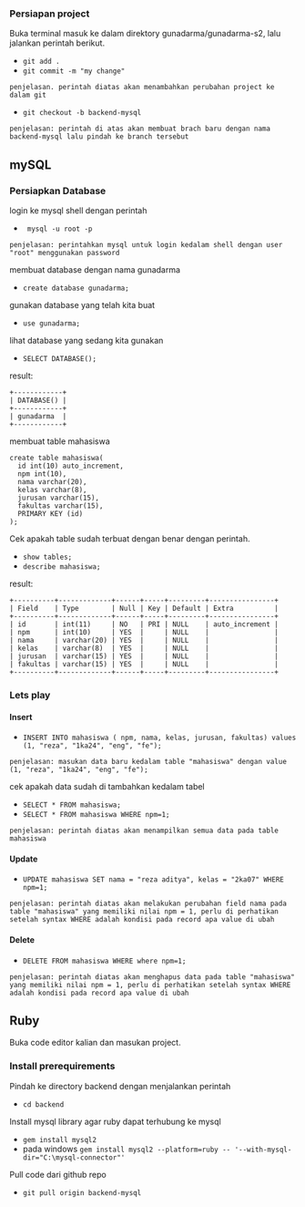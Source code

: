 ### Persiapan project
Buka terminal masuk ke dalam direktory gunadarma/gunadarma-s2, lalu jalankan perintah berikut.
- `git add .`
- `git commit -m "my change"`

```
penjelasan. perintah diatas akan menambahkan perubahan project ke dalam git
```

* `git checkout -b backend-mysql`
```
penjelasan: perintah di atas akan membuat brach baru dengan nama backend-mysql lalu pindah ke branch tersebut
```

## mySQL

### Persiapkan Database
login ke mysql shell dengan perintah
* ` mysql -u root -p`
```
penjelasan: perintahkan mysql untuk login kedalam shell dengan user "root" menggunakan password
```
membuat database dengan nama gunadarma
* `create database gunadarma;`

gunakan database yang telah kita buat 
* `use gunadarma;`

lihat database yang sedang kita gunakan
* `SELECT DATABASE();`

result:
```
+------------+
| DATABASE() |
+------------+
| gunadarma  |
+------------+
```

membuat table mahasiswa

```
create table mahasiswa(
  id int(10) auto_increment,
  npm int(10),
  nama varchar(20),
  kelas varchar(8),
  jurusan varchar(15),
  fakultas varchar(15),
  PRIMARY KEY (id)
);

```
Cek apakah table sudah terbuat dengan benar dengan perintah.
* `show tables;`
* `describe mahasiswa;`

result:
```
+----------+-------------+------+-----+---------+----------------+
| Field    | Type        | Null | Key | Default | Extra          |
+----------+-------------+------+-----+---------+----------------+
| id       | int(11)     | NO   | PRI | NULL    | auto_increment |
| npm      | int(10)     | YES  |     | NULL    |                |
| nama     | varchar(20) | YES  |     | NULL    |                |
| kelas    | varchar(8)  | YES  |     | NULL    |                |
| jurusan  | varchar(15) | YES  |     | NULL    |                |
| fakultas | varchar(15) | YES  |     | NULL    |                |
+----------+-------------+------+-----+---------+----------------+

```

### Lets play
 
#### Insert 
* `INSERT INTO mahasiswa ( npm, nama, kelas, jurusan, fakultas) values (1, "reza", "1ka24", "eng", "fe");`

```
penjelasan: masukan data baru kedalam table "mahasiswa" dengan value 
(1, "reza", "1ka24", "eng", "fe");
```
cek apakah data sudah di tambahkan kedalam tabel
* `SELECT * FROM mahasiswa;`
* `SELECT * FROM mahasiswa WHERE npm=1;`
```
penjelasan: perintah diatas akan menampilkan semua data pada table mahasiswa
```

#### Update 

* `UPDATE mahasiswa SET nama = "reza aditya", kelas = "2ka07" WHERE npm=1;`

```
penjelasan: perintah diatas akan melakukan perubahan field nama pada table "mahasiswa" yang memiliki nilai npm = 1, perlu di perhatikan setelah syntax WHERE adalah kondisi pada record apa value di ubah
```

#### Delete
* `DELETE FROM mahasiswa WHERE where npm=1;`
```
penjelasan: perintah diatas akan menghapus data pada table "mahasiswa" yang memiliki nilai npm = 1, perlu di perhatikan setelah syntax WHERE adalah kondisi pada record apa value di ubah
```


## Ruby

Buka code editor kalian dan masukan project.

### Install prerequirements

Pindah ke directory backend dengan menjalankan perintah
- `cd backend`

Install mysql library agar ruby dapat terhubung ke mysql
- `gem install mysql2`
- pada windows `gem install mysql2 --platform=ruby -- '--with-mysql-dir="C:\mysql-connector"'`

Pull code dari github repo
- `git pull origin backend-mysql`

